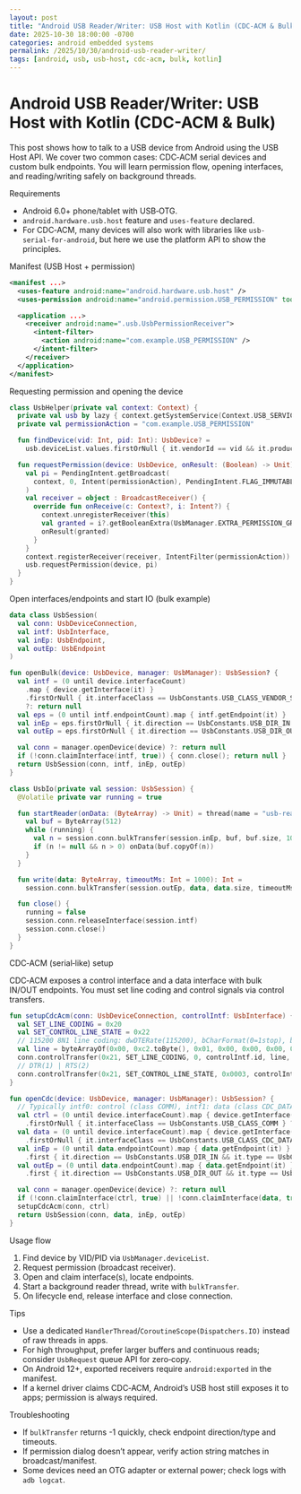 ```yaml
---
layout: post
title: "Android USB Reader/Writer: USB Host with Kotlin (CDC-ACM & Bulk)"
date: 2025-10-30 18:00:00 -0700
categories: android embedded systems
permalink: /2025/10/30/android-usb-reader-writer/
tags: [android, usb, usb-host, cdc-acm, bulk, kotlin]
---
```


# Android USB Reader/Writer: USB Host with Kotlin (CDC-ACM & Bulk)

This post shows how to talk to a USB device from Android using the USB Host API. We cover two common cases: CDC‑ACM serial devices and custom bulk endpoints. You will learn permission flow, opening interfaces, and reading/writing safely on background threads.

Requirements
- Android 6.0+ phone/tablet with USB‑OTG.
- `android.hardware.usb.host` feature and `uses-feature` declared.
- For CDC‑ACM, many devices will also work with libraries like `usb-serial-for-android`, but here we use the platform API to show the principles.

Manifest (USB Host + permission)

```xml
<manifest ...>
  <uses-feature android:name="android.hardware.usb.host" />
  <uses-permission android:name="android.permission.USB_PERMISSION" tools:ignore="NewApi" />

  <application ...>
    <receiver android:name=".usb.UsbPermissionReceiver">
      <intent-filter>
        <action android:name="com.example.USB_PERMISSION" />
      </intent-filter>
    </receiver>
  </application>
</manifest>
```

Requesting permission and opening the device

```kotlin
class UsbHelper(private val context: Context) {
  private val usb by lazy { context.getSystemService(Context.USB_SERVICE) as UsbManager }
  private val permissionAction = "com.example.USB_PERMISSION"

  fun findDevice(vid: Int, pid: Int): UsbDevice? =
    usb.deviceList.values.firstOrNull { it.vendorId == vid && it.productId == pid }

  fun requestPermission(device: UsbDevice, onResult: (Boolean) -> Unit) {
    val pi = PendingIntent.getBroadcast(
      context, 0, Intent(permissionAction), PendingIntent.FLAG_IMMUTABLE
    )
    val receiver = object : BroadcastReceiver() {
      override fun onReceive(c: Context?, i: Intent?) {
        context.unregisterReceiver(this)
        val granted = i?.getBooleanExtra(UsbManager.EXTRA_PERMISSION_GRANTED, false) == true
        onResult(granted)
      }
    }
    context.registerReceiver(receiver, IntentFilter(permissionAction))
    usb.requestPermission(device, pi)
  }
}
```

Open interfaces/endpoints and start IO (bulk example)

```kotlin
data class UsbSession(
  val conn: UsbDeviceConnection,
  val intf: UsbInterface,
  val inEp: UsbEndpoint,
  val outEp: UsbEndpoint
)

fun openBulk(device: UsbDevice, manager: UsbManager): UsbSession? {
  val intf = (0 until device.interfaceCount)
    .map { device.getInterface(it) }
    .firstOrNull { it.interfaceClass == UsbConstants.USB_CLASS_VENDOR_SPEC || it.interfaceClass == UsbConstants.USB_CLASS_COMM }
    ?: return null
  val eps = (0 until intf.endpointCount).map { intf.getEndpoint(it) }
  val inEp = eps.firstOrNull { it.direction == UsbConstants.USB_DIR_IN && it.type == UsbConstants.USB_ENDPOINT_XFER_BULK } ?: return null
  val outEp = eps.firstOrNull { it.direction == UsbConstants.USB_DIR_OUT && it.type == UsbConstants.USB_ENDPOINT_XFER_BULK } ?: return null

  val conn = manager.openDevice(device) ?: return null
  if (!conn.claimInterface(intf, true)) { conn.close(); return null }
  return UsbSession(conn, intf, inEp, outEp)
}

class UsbIo(private val session: UsbSession) {
  @Volatile private var running = true

  fun startReader(onData: (ByteArray) -> Unit) = thread(name = "usb-reader") {
    val buf = ByteArray(512)
    while (running) {
      val n = session.conn.bulkTransfer(session.inEp, buf, buf.size, 1000)
      if (n != null && n > 0) onData(buf.copyOf(n))
    }
  }

  fun write(data: ByteArray, timeoutMs: Int = 1000): Int =
    session.conn.bulkTransfer(session.outEp, data, data.size, timeoutMs) ?: -1

  fun close() {
    running = false
    session.conn.releaseInterface(session.intf)
    session.conn.close()
  }
}
```

CDC‑ACM (serial‑like) setup

CDC‑ACM exposes a control interface and a data interface with bulk IN/OUT endpoints. You must set line coding and control signals via control transfers.

```kotlin
fun setupCdcAcm(conn: UsbDeviceConnection, controlIntf: UsbInterface) {
  val SET_LINE_CODING = 0x20
  val SET_CONTROL_LINE_STATE = 0x22
  // 115200 8N1 line coding: dwDTERate(115200), bCharFormat(0=1stop), bParityType(0), bDataBits(8)
  val line = byteArrayOf(0x00, 0xc2.toByte(), 0x01, 0x00, 0x00, 0x00, 0x08)
  conn.controlTransfer(0x21, SET_LINE_CODING, 0, controlIntf.id, line, line.size, 1000)
  // DTR(1) | RTS(2)
  conn.controlTransfer(0x21, SET_CONTROL_LINE_STATE, 0x0003, controlIntf.id, null, 0, 1000)
}

fun openCdc(device: UsbDevice, manager: UsbManager): UsbSession? {
  // Typically intf0: control (class COMM), intf1: data (class CDC_DATA)
  val ctrl = (0 until device.interfaceCount).map { device.getInterface(it) }
    .firstOrNull { it.interfaceClass == UsbConstants.USB_CLASS_COMM } ?: return null
  val data = (0 until device.interfaceCount).map { device.getInterface(it) }
    .firstOrNull { it.interfaceClass == UsbConstants.USB_CLASS_CDC_DATA } ?: return null
  val inEp = (0 until data.endpointCount).map { data.getEndpoint(it) }
    .first { it.direction == UsbConstants.USB_DIR_IN && it.type == UsbConstants.USB_ENDPOINT_XFER_BULK }
  val outEp = (0 until data.endpointCount).map { data.getEndpoint(it) }
    .first { it.direction == UsbConstants.USB_DIR_OUT && it.type == UsbConstants.USB_ENDPOINT_XFER_BULK }

  val conn = manager.openDevice(device) ?: return null
  if (!conn.claimInterface(ctrl, true) || !conn.claimInterface(data, true)) { conn.close(); return null }
  setupCdcAcm(conn, ctrl)
  return UsbSession(conn, data, inEp, outEp)
}
```

Usage flow
1) Find device by VID/PID via `UsbManager.deviceList`.
2) Request permission (broadcast receiver).
3) Open and claim interface(s), locate endpoints.
4) Start a background reader thread, write with `bulkTransfer`.
5) On lifecycle end, release interface and close connection.

Tips
- Use a dedicated `HandlerThread`/`CoroutineScope(Dispatchers.IO)` instead of raw threads in apps.
- For high throughput, prefer larger buffers and continuous reads; consider `UsbRequest` queue API for zero‑copy.
- On Android 12+, exported receivers require `android:exported` in the manifest.
- If a kernel driver claims CDC‑ACM, Android’s USB host still exposes it to apps; permission is always required.

Troubleshooting
- If `bulkTransfer` returns -1 quickly, check endpoint direction/type and timeouts.
- If permission dialog doesn’t appear, verify action string matches in broadcast/manifest.
- Some devices need an OTG adapter or external power; check logs with `adb logcat`. 


